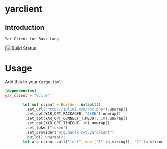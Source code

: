 # yarclient
## Introduction
    Yar Client for Rust-Lang

[![Build Status](https://travis-ci.org/hanskorg/yar-client-rust.svg?branch=master)

# Usage
Add this to your `Cargo.toml`:

```toml
[dependencies]
yar_client = "0.1.0"
```

```rust
        let mut client = Builder::default()
         .set_url("http://10limi.com/rpc.php").unwrap()
         .set_opt(YAR_OPT_PACKAGER, "JSON").unwrap()
         .set_opt(YAR_OPT_CONNECT_TIMEOUT, 10).unwrap()
         .set_opt(YAR_OPT_TIMEOUT, 30).unwrap()
         .set_token("token")
         .set_provider("org.hansk.net.yarclient")
         .build().unwrap();
        let a = client.call("test", vec!["1".to_string(), "2".to_string()]);
```
